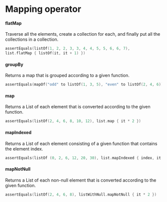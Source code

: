 # Mapping operator

#### flatMap

Traverse all the elements, create a collection for each, and finally put all the collections in a collection.

```kotlin
assertEquals(listOf(1, 2, 2, 3, 3, 4, 4, 5, 5, 6, 6, 7), 
list.flatMap { listOf(it, it + 1) })
```

#### groupBy

Returns a map that is grouped according to a given function.

```kotlin
assertEquals(mapOf("odd" to listOf(1, 3, 5), "even" to listOf(2, 4, 6)), list.groupBy { if (it % 2 == 0) "even" else "odd" })
```

#### map

Returns a List of each element that is converted according to the given function.

```kotlin
assertEquals(listOf(2, 4, 6, 8, 10, 12), list.map { it * 2 })
```

#### mapIndexed

Returns a List of each element consisting of a given function that contains the element index.

```kotlin
assertEquals(listOf (0, 2, 6, 12, 20, 30), list.mapIndexed { index, it -> index * it })
```

#### mapNotNull

Returns a List of each non-null element that is converted according to the given function.

```kotlin
assertEquals(listOf(2, 4, 6, 8), listWithNull.mapNotNull { it * 2 })
```
